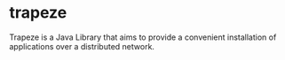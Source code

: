 # trapeze
Trapeze is a Java Library that aims to provide a convenient installation of applications over a distributed network.
